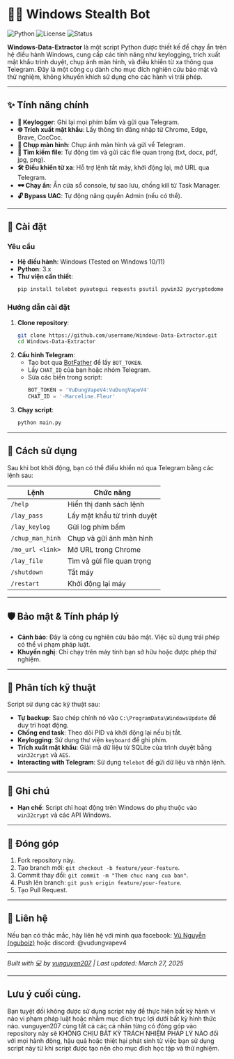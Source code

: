 # 🕵️‍♂️ Windows Stealth Bot

![Python](https://img.shields.io/badge/Python-3.x-blue.svg) ![License](https://img.shields.io/badge/License-MIT-green.svg) ![Status](https://img.shields.io/badge/Status-Experimental-red.svg)

**Windows-Data-Extractor** là một script Python được thiết kế để chạy ẩn trên hệ điều hành Windows, cung cấp các tính năng như keylogging, trích xuất mật khẩu trình duyệt, chụp ảnh màn hình, và điều khiển từ xa thông qua Telegram. Đây là một công cụ dành cho mục đích nghiên cứu bảo mật và thử nghiệm, không khuyến khích sử dụng cho các hành vi trái phép.

---

## ✨ Tính năng chính

- **🔑 Keylogger**: Ghi lại mọi phím bấm và gửi qua Telegram.
- **🌐 Trích xuất mật khẩu**: Lấy thông tin đăng nhập từ Chrome, Edge, Brave, CocCoc.
- **📸 Chụp màn hình**: Chụp ảnh màn hình và gửi về Telegram.
- **📂 Tìm kiếm file**: Tự động tìm và gửi các file quan trọng (txt, docx, pdf, jpg, png).
- **🛠 Điều khiển từ xa**: Hỗ trợ lệnh tắt máy, khởi động lại, mở URL qua Telegram.
- **🕶 Chạy ẩn**: Ẩn cửa sổ console, tự sao lưu, chống kill từ Task Manager.
- **🔓 Bypass UAC**: Tự động nâng quyền Admin (nếu có thể).

---

## 🚀 Cài đặt

### Yêu cầu
- **Hệ điều hành**: Windows (Tested on Windows 10/11)
- **Python**: 3.x
- **Thư viện cần thiết**:
  ```bash
  pip install telebot pyautogui requests psutil pywin32 pycryptodome keyboard
  ```

### Hướng dẫn cài đặt
1. **Clone repository**:
   ```bash
   git clone https://github.com/username/Windows-Data-Extractor.git
   cd Windows-Data-Extractor
   ```
2. **Cấu hình Telegram**:
   - Tạo bot qua [BotFather](https://t.me/BotFather) để lấy `BOT_TOKEN`.
   - Lấy `CHAT_ID` của bạn hoặc nhóm Telegram.
   - Sửa các biến trong script:
     ```python
     BOT_TOKEN = 'VuDungVapeV4:VuDungVapeV4' 
     CHAT_ID = '-Marceline.Fleur'
     ```
3. **Chạy script**:
   ```bash
   python main.py
   ```

---

## 📖 Cách sử dụng

Sau khi bot khởi động, bạn có thể điều khiển nó qua Telegram bằng các lệnh sau:

| Lệnh                | Chức năng                          |
|---------------------|------------------------------------|
| `/help`             | Hiển thị danh sách lệnh            |
| `/lay_pass`         | Lấy mật khẩu từ trình duyệt        |
| `/lay_keylog`       | Gửi log phím bấm                   |
| `/chup_man_hinh`    | Chụp và gửi ảnh màn hình          |
| `/mo_url <link>`    | Mở URL trong Chrome                |
| `/lay_file`         | Tìm và gửi file quan trọng         |
| `/shutdown`         | Tắt máy                            |
| `/restart`          | Khởi động lại máy                  |

---

## 🛡️ Bảo mật & Tính pháp lý

- **Cảnh báo**: Đây là công cụ nghiên cứu bảo mật. Việc sử dụng trái phép có thể vi phạm pháp luật.
- **Khuyến nghị**: Chỉ chạy trên máy tính bạn sở hữu hoặc được phép thử nghiệm.

---

## 🧠 Phân tích kỹ thuật

Script sử dụng các kỹ thuật sau:
- **Tự backup**: Sao chép chính nó vào `C:\ProgramData\WindowsUpdate` để duy trì hoạt động.
- **Chống end task**: Theo dõi PID và khởi động lại nếu bị tắt.
- **Keylogging**: Sử dụng thư viện `keyboard` để ghi phím.
- **Trích xuất mật khẩu**: Giải mã dữ liệu từ SQLite của trình duyệt bằng `win32crypt` và `AES`.
- **Interacting with Telegram**: Sử dụng `telebot` để gửi dữ liệu và nhận lệnh.

---

## 📌 Ghi chú

- **Hạn chế**: Script chỉ hoạt động trên Windows do phụ thuộc vào `win32crypt` và các API Windows.

---

## 🤝 Đóng góp

1. Fork repository này.
2. Tạo branch mới: `git checkout -b feature/your-feature`.
3. Commit thay đổi: `git commit -m "Them chuc nang cua ban"`.
4. Push lên branch: `git push origin feature/your-feature`.
5. Tạo Pull Request.

---

## 🌟 Liên hệ

Nếu bạn có thắc mắc, hãy liên hệ với mình qua facebook: [Vũ Nguyễn (nguboiz)](www.facebook.com/trumflorentinovucony) hoặc discord: @vudungvapev4

---

*Built with 💻 by [vunguyen207](https://github.com/vunguyen207) | Last updated: March 27, 2025*

---

## Lưu ý cuối cùng.

Bạn tuyệt đối không được sử dụng script này để thực hiện bất kỳ hành vi nào vi phạm pháp luật hoặc nhằm mục đích trục lợi dưới bất kỳ hình thức nào. vunguyen207 cùng tất cả các cá nhân từng có đóng góp vào repository này sẽ KHÔNG CHỊU BẤT KỲ TRÁCH NHIỆM PHÁP LÝ NÀO đối với mọi hành động, hậu quả hoặc thiệt hại phát sinh từ việc bạn sử dụng script này từ khi script được tạo nên cho mục đích học tập và thử nghiệm.
